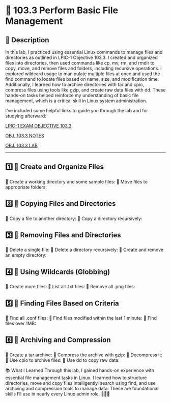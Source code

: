 # 📁 103.3 Perform Basic File Management

## 🧠 Description
In this lab, I practiced using essential Linux commands to manage files and directories as outlined in LPIC-1 Objective 103.3. I created and organized files into directories, then used commands like cp, mv, rm, and rmdir to copy, move, and remove files and folders, including recursive operations. I explored wildcard usage to manipulate multiple files at once and used the find command to locate files based on name, size, and modification time. Additionally, I learned how to archive directories with tar and cpio, compress files using tools like gzip, and create raw data files with dd. These hands-on tasks helped reinforce my understanding of basic file management, which is a critical skill in Linux system administration.

I’ve included some helpful links to guide you through the lab and for studying afterward:

[LPIC-1 EXAM OBJECTIVE 103.3]()

[OBJ. 103.3 NOTES]()

[OBJ. 103.3 LAB]()

---

## 1️⃣ 🔹 Create and Organize Files
🔹 Create a working directory and some sample files:
🔹 Move files to appropriate folders:
## 2️⃣ 🔹 Copying Files and Directories
🔹 Copy a file to another directory:
🔹 Copy a directory recursively:
## 3️⃣ 🔹 Removing Files and Directories
🔹 Delete a single file:
🔹 Delete a directory recursively:
🔹 Create and remove an empty directory:
## 4️⃣ 🔹 Using Wildcards (Globbing)
🔹 Create more files:
🔹 List all .txt files:
🔹 Remove all .png files:
## 5️⃣ 🔹 Finding Files Based on Criteria
🔹 Find all .conf files:
🔹 Find files modified within the last 1 minute:
🔹 Find files over 1MB:
## 6️⃣ 🔹 Archiving and Compression
🔹 Create a tar archive:
🔹 Compress the archive with gzip:
🔹 Decompress it:
🔹 Use cpio to archive files:
🔹 Use dd to copy raw data:

📚 What I Learned
Through this lab, I gained hands-on experience with essential file management tasks in Linux. I learned how to structure directories, move and copy files intelligently, search using find, and use archiving and compression tools to manage data. These are foundational skills I’ll use in nearly every Linux admin role. 🧑‍💻✨






